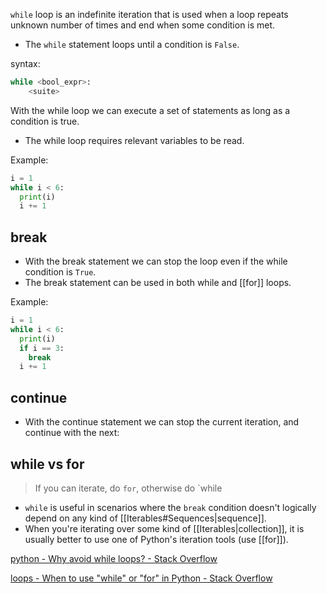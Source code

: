 `while` loop is an indefinite iteration that is used when a loop repeats unknown number of times and end when some condition is met.
- The `while` statement loops until a condition is `False`.

syntax:
```Python
while <bool_expr>:
	<suite>
```
With the while loop we can execute a set of statements as long as a condition is true.

- The while loop requires relevant variables to be read.

Example:
```Python
i = 1
while i < 6:
  print(i)
  i += 1
```

## break
- With the break statement we can stop the loop even if the while condition is `True`.
- The break statement can be used in both while and [[for]] loops.

Example: 
```Python
i = 1
while i < 6:
  print(i)
  if i == 3:
    break
  i += 1
```

## continue
- With the continue statement we can stop the current iteration, and continue with the next:

## while vs for
> If you can iterate, do `for`, otherwise do `while

- `while` is useful in scenarios where the `break` condition doesn't logically depend on any kind of [[Iterables#Sequences|sequence]]. 
- When you're iterating over some kind of [[Iterables|collection]], it is usually better to use one of Python's iteration tools (use [[for]]).

[python - Why avoid while loops? - Stack Overflow](https://stackoverflow.com/questions/4270167/why-avoid-while-loops)

[loops - When to use "while" or "for" in Python - Stack Overflow](https://stackoverflow.com/questions/920645/when-to-use-while-or-for-in-python)
